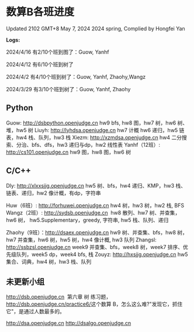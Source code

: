 # 数算B各班进度

Updated 2102 GMT+8 May 7, 2024
2024 spring, Complied by Hongfei Yan



**Logs:**

2024/4/16 有2/10个班到图了：Guow, Yanhf

2024/4/12  有6/10个班到树了

2024/4/2  有4/10个班到树了：Guow, Yanhf, Zhaohy,Wangz

2024/3/29 有3/10个班到树了：Guow, Yanhf, Zhaohy



## Python
Guow: http://dsbpython.openjudge.cn hw9 bfs, hw8 图，hw7 树，hw6 树、堆，hw5 树
Liuyh: http://lyhdsa.openjudge.cn hw7 计概 hw6 递归，hw5 链表，hw4 栈、队列，hw3 栈
Xiezm: http://xzmdsa.openjudge.cn hw4 二分搜索、分治、bfs、dfs，hw3 递归与dp，hw2 线性表
Yanhf（12班）: http://cs101.openjudge.cn hw9 图，hw8 图，hw6 树

## C/C++
Dly: http://xlxxsjjg.openjudge.cn 
​	hw5 树、bfs，hw4 递归、KMP，hw3 栈、链表、递归，hw2 像计概，有dp，字符串

Huw（6班）: http://forhuwei.openjudge.cn hw4 树，hw3 树，hw2 栈, BFS
Wangz（2班）: http://sydsb.openjudge.cn 
​	hw8 散列、hw7 树、并查集，hw6 树， hw5.Supplementary，greedy, 字符串, hw5 栈、队列、递归

Zhaohy（9班）：http://dsaex.openjudge.cn hw9 树、并查集、bfs，hw8 树，hw7 并查集，hw6 树，hw5 树，hw4 像计概, hw3 队列
Zhangsl: http://ssbzsl.openjudge.cn week9 并查集、bfs，week8 树，week7 排序、优先级队列，week5 dp，week4 bfs, 栈
Zouyz: http://hxsjjg.openjudge.cn hw5 集合、词典，hw4 树，hw3 栈、队列




## 未更新小组
http://dsb.openjudge.cn
​	第六章 树 练习题，http://dsb.openjudge.cn/practice6/
​	这个数算 B，怎么这么难?"发现它，抓住它"，是通过人数最多的。

http://dsa.openjudge.cn
http://dsalgo.openjudge.cn